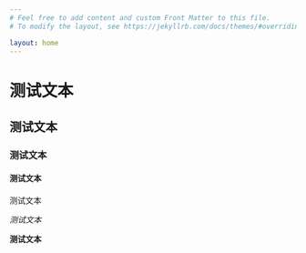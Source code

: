 ```yaml
---
# Feel free to add content and custom Front Matter to this file.
# To modify the layout, see https://jekyllrb.com/docs/themes/#overriding-theme-defaults

layout: home
---
```


# 测试文本

## 测试文本

### 测试文本

#### 测试文本

测试文本

*测试文本*

**测试文本**